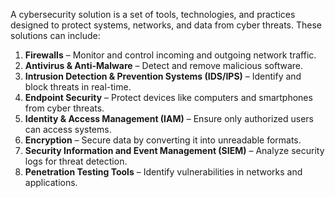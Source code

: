 A cybersecurity solution is a set of tools, technologies, and practices designed to protect systems, networks, and data from cyber threats. These solutions can include:
1. **Firewalls** – Monitor and control incoming and outgoing network traffic.
2. **Antivirus & Anti-Malware** – Detect and remove malicious software.
3. **Intrusion Detection & Prevention Systems (IDS/IPS)** – Identify and block threats in real-time.
4. **Endpoint Security** – Protect devices like computers and smartphones from cyber threats.
5. **Identity & Access Management (IAM)** – Ensure only authorized users can access systems.
6. **Encryption** – Secure data by converting it into unreadable formats.
7. **Security Information and Event Management (SIEM)** – Analyze security logs for threat detection.
8. **Penetration Testing Tools** – Identify vulnerabilities in networks and applications.